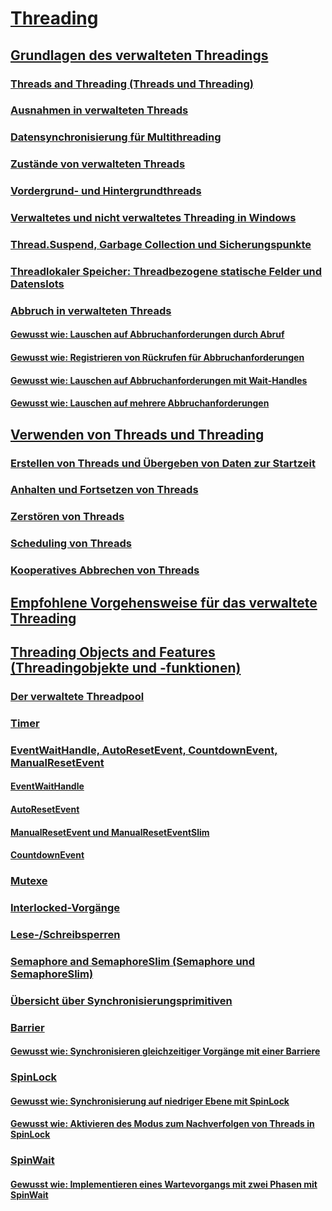 # [Threading](index.md)
## [Grundlagen des verwalteten Threadings](managed-threading-basics.md)
### [Threads and Threading (Threads und Threading)](threads-and-threading.md)
### [Ausnahmen in verwalteten Threads](exceptions-in-managed-threads.md)
### [Datensynchronisierung für Multithreading](synchronizing-data-for-multithreading.md)
### [Zustände von verwalteten Threads](managed-thread-states.md)
### [Vordergrund- und Hintergrundthreads](foreground-and-background-threads.md)
### [Verwaltetes und nicht verwaltetes Threading in Windows](managed-and-unmanaged-threading-in-windows.md)
### [Thread.Suspend, Garbage Collection und Sicherungspunkte](thread-suspend-garbage-collection-and-safe-points.md)
### [Threadlokaler Speicher: Threadbezogene statische Felder und Datenslots](thread-local-storage-thread-relative-static-fields-and-data-slots.md)
### [Abbruch in verwalteten Threads](cancellation-in-managed-threads.md)
#### [Gewusst wie: Lauschen auf Abbruchanforderungen durch Abruf](how-to-listen-for-cancellation-requests-by-polling.md)
#### [Gewusst wie: Registrieren von Rückrufen für Abbruchanforderungen](how-to-register-callbacks-for-cancellation-requests.md)
#### [Gewusst wie: Lauschen auf Abbruchanforderungen mit Wait-Handles](how-to-listen-for-cancellation-requests-that-have-wait-handles.md)
#### [Gewusst wie: Lauschen auf mehrere Abbruchanforderungen](how-to-listen-for-multiple-cancellation-requests.md)
## [Verwenden von Threads und Threading](using-threads-and-threading.md)
### [Erstellen von Threads und Übergeben von Daten zur Startzeit](creating-threads-and-passing-data-at-start-time.md)
### [Anhalten und Fortsetzen von Threads](pausing-and-resuming-threads.md)
### [Zerstören von Threads](destroying-threads.md)
### [Scheduling von Threads](scheduling-threads.md)
### [Kooperatives Abbrechen von Threads](canceling-threads-cooperatively.md)
## [Empfohlene Vorgehensweise für das verwaltete Threading](managed-threading-best-practices.md)
## [Threading Objects and Features (Threadingobjekte und -funktionen)](threading-objects-and-features.md)
### [Der verwaltete Threadpool](the-managed-thread-pool.md)
### [Timer](timers.md)
### [EventWaitHandle, AutoResetEvent, CountdownEvent, ManualResetEvent](eventwaithandle-autoresetevent-countdownevent-manualresetevent.md)
#### [EventWaitHandle](eventwaithandle.md)
#### [AutoResetEvent](autoresetevent.md)
#### [ManualResetEvent und ManualResetEventSlim](manualresetevent-and-manualreseteventslim.md)
#### [CountdownEvent](countdownevent.md)
### [Mutexe](mutexes.md)
### [Interlocked-Vorgänge](interlocked-operations.md)
### [Lese-/Schreibsperren](reader-writer-locks.md)
### [Semaphore and SemaphoreSlim (Semaphore und SemaphoreSlim)](semaphore-and-semaphoreslim.md)
### [Übersicht über Synchronisierungsprimitiven](overview-of-synchronization-primitives.md)
### [Barrier](barrier.md)
#### [Gewusst wie: Synchronisieren gleichzeitiger Vorgänge mit einer Barriere](how-to-synchronize-concurrent-operations-with-a-barrier.md)
### [SpinLock](spinlock.md)
#### [Gewusst wie: Synchronisierung auf niedriger Ebene mit SpinLock](how-to-use-spinlock-for-low-level-synchronization.md)
#### [Gewusst wie: Aktivieren des Modus zum Nachverfolgen von Threads in SpinLock](how-to-enable-thread-tracking-mode-in-spinlock.md)
### [SpinWait](spinwait.md)
#### [Gewusst wie: Implementieren eines Wartevorgangs mit zwei Phasen mit SpinWait](how-to-use-spinwait-to-implement-a-two-phase-wait-operation.md)
